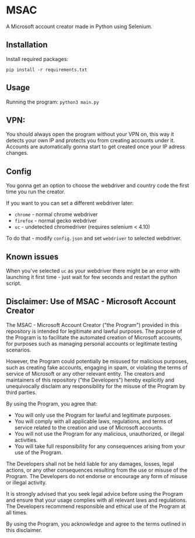 # MSAC

A Microsoft account creator made in Python using Selenium.

## Installation
Install required packages:

`pip install -r requirements.txt`

## Usage
Running the program:
`python3 main.py`

## VPN: 
You should always open the program without your VPN on, this way it detects your own IP and protects you from creating accounts under it.
Accounts are automatically gonna start to get created once your IP adress changes.

## Config
You gonna get an option to choose the webdriver and country code the first time you run the creator. 

If you want to you can set a different webdriver later: 
 - `chrome` - normal chrome webdriver
 - `firefox` - normal gecko webdriver
 - `uc` - undetected chromedriver (requires selenium < 4.10)

To do that - modify `config.json` and set `webdriver` to selected webdriver.

## Known issues
When you've selected `uc` as your webdriver there might be an error with launching it first time - 
just wait for few seconds and restart the python script.

## Disclaimer: Use of MSAC - Microsoft Account Creator
The MSAC - Microsoft Account Creator ("the Program") provided in this repository is intended for legitimate and lawful purposes. The purpose of the Program is to facilitate the automated creation of Microsoft accounts, for purposes such as managing personal accounts or legitimate testing scenarios.

However, the Program could potentially be misused for malicious purposes, such as creating fake accounts, engaging in spam, or violating the terms of service of Microsoft or any other relevant entity. The creators and maintainers of this repository ("the Developers") hereby explicitly and unequivocally disclaim any responsibility for the misuse of the Program by third parties.

By using the Program, you agree that:
- You will only use the Program for lawful and legitimate purposes.
- You will comply with all applicable laws, regulations, and terms of service related to the creation and use of Microsoft accounts.
- You will not use the Program for any malicious, unauthorized, or illegal activities.
- You will take full responsibility for any consequences arising from your use of the Program.

The Developers shall not be held liable for any damages, losses, legal actions, or any other consequences resulting from the use or misuse of the Program. The Developers do not endorse or encourage any form of misuse or illegal activity.

It is strongly advised that you seek legal advice before using the Program and ensure that your usage complies with all relevant laws and regulations. The Developers recommend responsible and ethical use of the Program at all times.

By using the Program, you acknowledge and agree to the terms outlined in this disclaimer.
